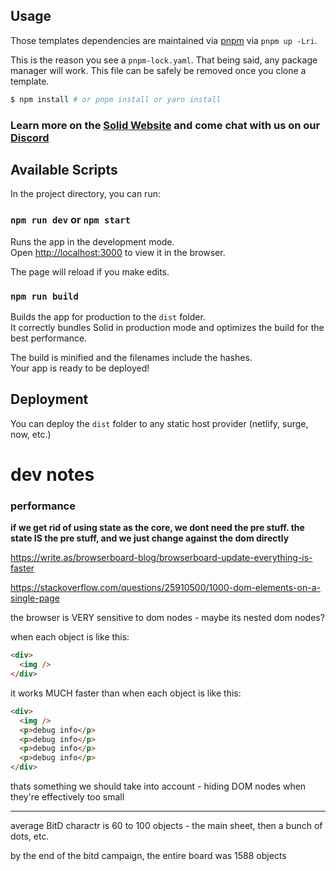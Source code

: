 ## Usage

Those templates dependencies are maintained via [pnpm](https://pnpm.io) via `pnpm up -Lri`.

This is the reason you see a `pnpm-lock.yaml`. That being said, any package manager will work. This file can be safely be removed once you clone a template.

```bash
$ npm install # or pnpm install or yarn install
```

### Learn more on the [Solid Website](https://solidjs.com) and come chat with us on our [Discord](https://discord.com/invite/solidjs)

## Available Scripts

In the project directory, you can run:

### `npm run dev` or `npm start`

Runs the app in the development mode.<br>
Open [http://localhost:3000](http://localhost:3000) to view it in the browser.

The page will reload if you make edits.<br>

### `npm run build`

Builds the app for production to the `dist` folder.<br>
It correctly bundles Solid in production mode and optimizes the build for the best performance.

The build is minified and the filenames include the hashes.<br>
Your app is ready to be deployed!

## Deployment

You can deploy the `dist` folder to any static host provider (netlify, surge, now, etc.)

# dev notes

### performance

**if we get rid of using state as the core, we dont need the pre stuff. the state IS the pre stuff, and we just change against the dom directly**

https://write.as/browserboard-blog/browserboard-update-everything-is-faster

https://stackoverflow.com/questions/25910500/1000-dom-elements-on-a-single-page

the browser is VERY sensitive to dom nodes - maybe its nested dom nodes?

when each object is like this:

```html
<div>
  <img />
</div>
```

it works MUCH faster than when each object is like this:

```html
<div>
  <img />
  <p>debug info</p>
  <p>debug info</p>
  <p>debug info</p>
  <p>debug info</p>
</div>
```

thats something we should take into account - hiding DOM nodes when
they're effectively too small

---

average BitD charactr is 60 to 100 objects - the main sheet, then a bunch of dots, etc.

by the end of the bitd campaign, the entire board was 1588 objects

